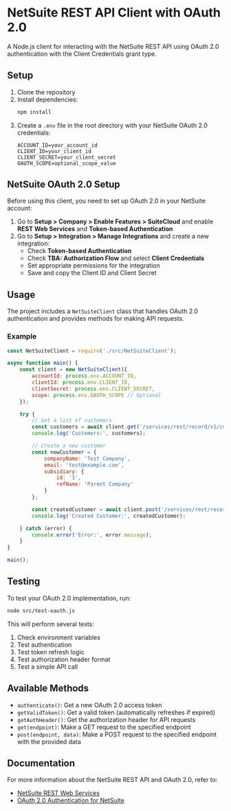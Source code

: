 # NetSuite REST API Client with OAuth 2.0

A Node.js client for interacting with the NetSuite REST API using OAuth 2.0 authentication with the Client Credentials grant type.

## Setup

1. Clone the repository
2. Install dependencies:
   ```bash
   npm install
   ```
3. Create a `.env` file in the root directory with your NetSuite OAuth 2.0 credentials:
   ```
   ACCOUNT_ID=your_account_id
   CLIENT_ID=your_client_id
   CLIENT_SECRET=your_client_secret
   OAUTH_SCOPE=optional_scope_value
   ```

## NetSuite OAuth 2.0 Setup

Before using this client, you need to set up OAuth 2.0 in your NetSuite account:

1. Go to **Setup > Company > Enable Features > SuiteCloud** and enable **REST Web Services** and **Token-based Authentication**
2. Go to **Setup > Integration > Manage Integrations** and create a new integration:
   - Check **Token-based Authentication**
   - Check **TBA: Authorization Flow** and select **Client Credentials**
   - Set appropriate permissions for the integration
   - Save and copy the Client ID and Client Secret

## Usage

The project includes a `NetSuiteClient` class that handles OAuth 2.0 authentication and provides methods for making API requests.

### Example

```javascript
const NetSuiteClient = require('./src/NetSuiteClient');

async function main() {
    const client = new NetSuiteClient({
        accountId: process.env.ACCOUNT_ID,
        clientId: process.env.CLIENT_ID,
        clientSecret: process.env.CLIENT_SECRET,
        scope: process.env.OAUTH_SCOPE // Optional
    });

    try {
        // Get a list of customers
        const customers = await client.get('/services/rest/record/v1/customer');
        console.log('Customers:', customers);

        // Create a new customer
        const newCustomer = {
            companyName: 'Test Company',
            email: 'test@example.com',
            subsidiary: {
                id: '1',
                refName: 'Parent Company'
            }
        };

        const createdCustomer = await client.post('/services/rest/record/v1/customer', newCustomer);
        console.log('Created Customer:', createdCustomer);

    } catch (error) {
        console.error('Error:', error.message);
    }
}

main();
```

## Testing

To test your OAuth 2.0 implementation, run:

```bash
node src/test-oauth.js
```

This will perform several tests:
1. Check environment variables
2. Test authentication
3. Test token refresh logic
4. Test authorization header format
5. Test a simple API call

## Available Methods

- `authenticate()`: Get a new OAuth 2.0 access token
- `getValidToken()`: Get a valid token (automatically refreshes if expired)
- `getAuthHeader()`: Get the authorization header for API requests
- `get(endpoint)`: Make a GET request to the specified endpoint
- `post(endpoint, data)`: Make a POST request to the specified endpoint with the provided data

## Documentation

For more information about the NetSuite REST API and OAuth 2.0, refer to:
- [NetSuite REST Web Services](https://docs.oracle.com/en/cloud/saas/netsuite/ns-online-help/chapter_1540391670.html)
- [OAuth 2.0 Authentication for NetSuite](https://docs.oracle.com/en/cloud/saas/netsuite/ns-online-help/section_162686838198.html) 